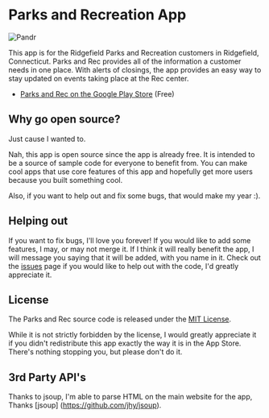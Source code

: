 Parks and Recreation App
====================

![Pandr](http://images.nikhilp.org/pandr.png)

This app is for the Ridgefield Parks and Recreation customers in Ridgefield, Connecticut.
Parks and Rec provides all of the information a customer needs in one place.
With alerts of closings, the app provides an easy way to stay updated on events taking place at the Rec center.

* [Parks and Rec on the Google Play Store][1] (Free)

[1]: https://play.google.com/store/apps/details?id=com.nikhilparanjape.parksandrec

## Why go open source?

Just cause I wanted to.

Nah, this app is open source since the app is already free. It is intended to be a source of sample code for everyone to benefit from. You can make cool apps that use core features of this app and hopefully get more users because you built something cool.

Also, if you want to help out and fix some bugs, that would make my year :).

## Helping out

If you want to fix bugs, I'll love you forever! If you would like to add some features, I may, or may not merge it. If I think it will really benefit the app, I will message you saying that it will be added, with you name in it. Check out the  [issues](https://github.com/indianpoptart/Parks-and-Recreation/issues) page if you would like to help out with the code, I'd greatly appreciate it.


## License

The Parks and Rec  source code is released under the [MIT License](https://github.com/indianpoptart/Parks-and-Recreation/blob/master/LICENSE).

While it is not strictly forbidden by the license, I would greatly appreciate it if you didn't redistribute this app exactly the way it is in the App Store. There's nothing stopping you, but please don't do it.

## 3rd Party API's

Thanks to jsoup, I'm able to parse HTML on the main website for the app, Thanks [jsoup] (https://github.com/jhy/jsoup).
